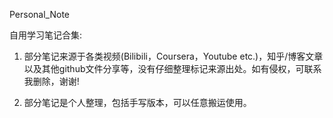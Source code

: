 Personal_Note

自用学习笔记合集:

1. 部分笔记来源于各类视频(Bilibili，Coursera，Youtube etc.)，知乎/博客文章以及其他github文件分享等，没有仔细整理标记来源出处。如有侵权，可联系我删除，谢谢!

2. 部分笔记是个人整理，包括手写版本，可以任意搬运使用。
